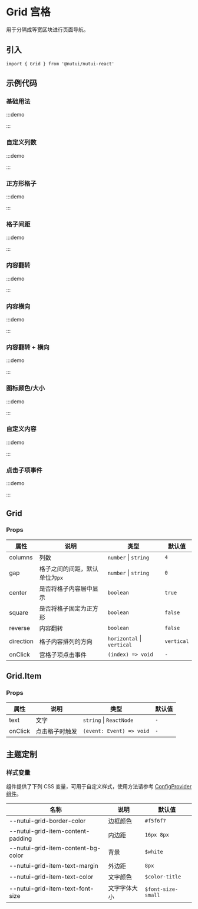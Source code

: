 # Grid 宫格

用于分隔成等宽区块进行页面导航。

## 引入

```tsx
import { Grid } from '@nutui/nutui-react'
```

## 示例代码

### 基础用法

:::demo

<CodeBlock src='h5/demo1.tsx'></CodeBlock>

:::

### 自定义列数

:::demo

<CodeBlock src='h5/demo2.tsx'></CodeBlock>

:::

### 正方形格子

:::demo

<CodeBlock src='h5/demo3.tsx'></CodeBlock>

:::

### 格子间距

:::demo

<CodeBlock src='h5/demo4.tsx'></CodeBlock>

:::

### 内容翻转

:::demo

<CodeBlock src='h5/demo5.tsx'></CodeBlock>

:::

### 内容横向

:::demo

<CodeBlock src='h5/demo6.tsx'></CodeBlock>

:::

### 内容翻转 + 横向

:::demo

<CodeBlock src='h5/demo7.tsx'></CodeBlock>

:::

### 图标颜色/大小

:::demo

<CodeBlock src='h5/demo8.tsx'></CodeBlock>

:::

### 自定义内容

:::demo

<CodeBlock src='h5/demo9.tsx'></CodeBlock>

:::

### 点击子项事件

:::demo

<CodeBlock src='h5/demo10.tsx'></CodeBlock>

:::

## Grid

### Props

| 属性 | 说明 | 类型 | 默认值 |
| --- | --- | --- | --- |
| columns | 列数 | `number` \| `string` | `4` |
| gap | 格子之间的间距，默认单位为`px` | `number` \| `string` | `0` |
| center | 是否将格子内容居中显示 | `boolean` | `true` |
| square | 是否将格子固定为正方形 | `boolean` | `false` |
| reverse | 内容翻转 | `boolean` | `false` |
| direction | 格子内容排列的方向 | `horizontal` \| `vertical` | `vertical` |
| onClick | 宫格子项点击事件 | `(index) => void` | `-` |

## Grid.Item

### Props

| 属性 | 说明 | 类型 | 默认值 |
| --- | --- | --- | --- |
| text | 文字 | `string` \| `ReactNode` | `-` |
| onClick | 点击格子时触发 | `(event: Event) => void` | `-` |

## 主题定制

### 样式变量

组件提供了下列 CSS 变量，可用于自定义样式，使用方法请参考 [ConfigProvider 组件](#/zh-CN/component/configprovider)。

| 名称 | 说明 | 默认值 |
| --- | --- | --- |
| \--nutui-grid-border-color | 边框颜色 | `#f5f6f7` |
| \--nutui-grid-item-content-padding | 内边距 | `16px 8px` |
| \--nutui-grid-item-content-bg-color | 背景 | `$white` |
| \--nutui-grid-item-text-margin | 外边距 | `8px` |
| \--nutui-grid-item-text-color | 文字颜色 | `$color-title` |
| \--nutui-grid-item-text-font-size | 文字字体大小 | `$font-size-small` |
